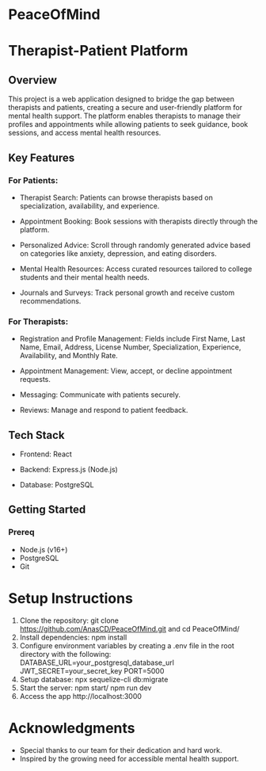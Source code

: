 # PeaceOfMind

# Therapist-Patient Platform

## Overview

This project is a web application designed to bridge the gap between therapists and patients, creating a secure and user-friendly platform for mental health support. The platform enables therapists to manage their profiles and appointments while allowing patients to seek guidance, book sessions, and access mental health resources.

## Key Features

### For Patients:

+ Therapist Search: Patients can browse therapists based on specialization, availability, and experience.

+ Appointment Booking: Book sessions with therapists directly through the platform.

+ Personalized Advice: Scroll through randomly generated advice based on categories like anxiety, depression, and eating disorders.

+ Mental Health Resources: Access curated resources tailored to college students and their mental health needs.

+ Journals and Surveys: Track personal growth and receive custom recommendations.

### For Therapists:

+ Registration and Profile Management: Fields include First Name, Last Name, Email, Address, License Number, Specialization, Experience, Availability, and Monthly Rate.

+ Appointment Management: View, accept, or decline appointment requests.

+ Messaging: Communicate with patients securely.

+ Reviews: Manage and respond to patient feedback.

## Tech Stack

+ Frontend: React

+ Backend: Express.js (Node.js)

+ Database: PostgreSQL


## Getting Started
### Prereq
+ Node.js (v16+)
+ PostgreSQL
+ Git

# Setup Instructions
1. Clone the repository:
git clone https://github.com/AnasCD/PeaceOfMind.git and cd PeaceOfMind/
2. Install dependencies:
npm install
3. Configure environment variables by creating a .env file in the root directory with the following:
DATABASE_URL=your_postgresql_database_url
JWT_SECRET=your_secret_key
PORT=5000
4. Setup database:
npx sequelize-cli db:migrate
5. Start the server:
npm start/ npm run dev
6. Access the app
http://localhost:3000

# Acknowledgments
+ Special thanks to our team for their dedication and hard work.
+ Inspired by the growing need for accessible mental health support.
